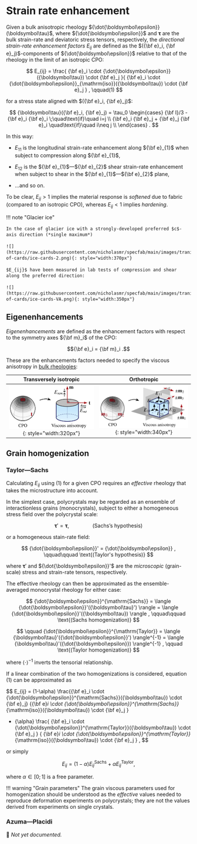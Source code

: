 # Strain rate enhancement

Given a bulk anisotropic rheology ${\dot{\boldsymbol\epsilon}}(\boldsymbol\tau)$, where ${\dot{\boldsymbol\epsilon}}$ and ${\boldsymbol\tau}$ are the 
bulk strain-rate and deviatoric stress tensors, respectively, 
the *directional strain-rate enhancement factors* $E_{ij}$ are defined as the $({\bf e}_i, {\bf e}_j)$-components of ${\dot{\boldsymbol\epsilon}}$ relative to that of the rheology in the limit of an isotropic CPO:

$$ 
E_{ij} = \frac{
{\bf e}_i \cdot {\dot{\boldsymbol\epsilon}}({\boldsymbol\tau}) \cdot {\bf e}_j 
}{
{\bf e}_i \cdot {\dot{\boldsymbol\epsilon}}_{\mathrm{iso}}({\boldsymbol\tau}) \cdot {\bf e}_j 
}
,
 \qquad(1)
$$

for a stress state aligned with $({\bf e}_i, {\bf e}_j)$:

$$
{\boldsymbol\tau}({\bf e}_i, {\bf e}_j) = \tau_0
\begin{cases}
    {\bf I}/3 - {\bf e}_i {\bf e}_i \;\quad\text{if}\quad i=j \\
    {\bf e}_i {\bf e}_j + {\bf e}_j {\bf e}_i \quad\text{if}\quad i\neq j \\
\end{cases}
.
$$

In this way:

* ${E_{11}}$ is the longitudinal strain-rate enhancement along ${\bf e}_{1}$ when subject to compression along ${\bf e}_{1}$,

* ${E_{12}}$ is the ${\bf e}_{1}$&mdash;${\bf e}_{2}$ shear strain-rate enhancement when subject to shear in the ${\bf e}_{1}$&mdash;${\bf e}_{2}$ plane,

* ...and so on.

To be clear, $E_{ij}>1$ implies the material response is *softened* due to fabric (compared to an isotropic CPO), whereas $E_{ij}<1$ implies *hardening*.

!!! note "Glacier ice"

    In the case of glacier ice with a strongly-developed preferred $c$-axis direction (*single maximum*)
    
    ![](https://raw.githubusercontent.com/nicholasmr/specfab/main/images/tranisotropic/deck-of-cards/ice-cards-2.png){: style="width:370px"}
    
    $E_{ij}$ have been measured in lab tests of compression and shear along the preferred direction: 
    
    ![](https://raw.githubusercontent.com/nicholasmr/specfab/main/images/tranisotropic/deck-of-cards/ice-cards-VA.png){: style="width:350px"}

## Eigenenhancements

*Eigenenhancements* are defined as the enhancement factors with respect to the symmetry axes ${\bf m}_i$ of the CPO: 

$${\bf e}_i = {\bf m}_i .$$

These are the enhancements factors needed to specify the viscous anisotropy in [bulk rheologies](constitutive-viscoplastic.md):

| Transversely isotropic | Orthotropic |
| :-: | :-: |
| ![](https://raw.githubusercontent.com/nicholasmr/specfab/main/images/material-symmetries/icesym-traniso-viscous.png){: style="width:320px"} | ![](https://raw.githubusercontent.com/nicholasmr/specfab/main/images/material-symmetries/icesym-ortho-viscous.png){: style="width:340px"} |

## Grain homogenization 

### Taylor&mdash;Sachs

Calculating $E_{ij}$ using (1) for a given CPO requires an *effective* rheology that takes the microstructure into account.

In the simplest case, polycrystals may be regarded as an ensemble of interactionless grains (monocrystals), subject to either a homogeneous stress field over the polycrystal scale:

$$
{\boldsymbol\tau}' = {\boldsymbol\tau}
,
\qquad\qquad \text{(Sachs's hypothesis)}
$$

or a homogeneous stain-rate field:

$$
{\dot{\boldsymbol\epsilon}}' = {\dot{\boldsymbol\epsilon}} 
,
\qquad\qquad \text{(Taylor's hypothesis)}
$$

where ${\boldsymbol\tau}'$ and ${\dot{\boldsymbol\epsilon}}'$ are the *microscopic* (grain-scale) stress and strain-rate tensors, respectively.

The effective rheology can then be approximated as the ensemble-averaged monocrystal rheology for either case:

$$
{\dot{\boldsymbol\epsilon}}^{\mathrm{Sachs}} = \langle {\dot{\boldsymbol\epsilon}}'({\boldsymbol\tau}') \rangle = \langle {\dot{\boldsymbol\epsilon}}'({\boldsymbol\tau}) \rangle
,
\qquad\qquad \text{(Sachs homogenization)}
$$

$$
\qquad
{\dot{\boldsymbol\epsilon}}^{\mathrm{Taylor}} = \langle {\boldsymbol\tau}'({\dot{\boldsymbol\epsilon}}') \rangle^{-1} = \langle {\boldsymbol\tau}'({\dot{\boldsymbol\epsilon}}) \rangle^{-1}
,
\qquad \text{(Taylor homogenization)}
$$

where $\langle \cdot \rangle^{-1}$ inverts the tensorial relationship.

If a linear combination of the two homogenizations is considered, equation (1) can be approximated as 

$$
E_{ij} = (1-\alpha) \frac{{\bf e}_i \cdot {\dot{\boldsymbol\epsilon}}^{\mathrm{Sachs}}({\boldsymbol\tau}) \cdot {\bf e}_j}
{{\bf e}_i \cdot {\dot{\boldsymbol\epsilon}}^{\mathrm{Sachs}}_{\mathrm{iso}}({\boldsymbol\tau}) \cdot {\bf e}_j }
+ {\alpha} \frac{ {\bf e}_i \cdot {\dot{\boldsymbol\epsilon}}^{\mathrm{Taylor}}({\boldsymbol\tau}) \cdot {\bf e}_j }
{ {\bf e}_i \cdot {\dot{\boldsymbol\epsilon}}^{\mathrm{Taylor}}_{\mathrm{iso}}({\boldsymbol\tau}) \cdot {\bf e}_j }
,
$$

or simply

$$
E_{ij} = (1-\alpha)E_{ij}^{\mathrm{Sachs}} + {\alpha}E_{ij}^{\mathrm{Taylor}} ,
$$

where $\alpha\in[0;1]$ is a free parameter.

!!! warning "Grain parameters"
    The grain viscous parameters used for homogenization should be understood as the *effective* values needed to reproduce deformation experiments on polycrystals; they are not the values derived from experiments on single crystals.

### Azuma&mdash;Placidi

🚧 *Not yet documented.*
